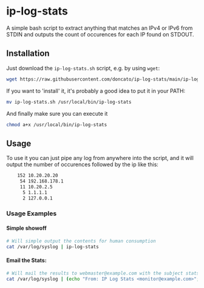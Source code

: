 # ip-log-stats
A simple bash script to extract anything that matches an IPv4 or IPv6 from STDIN and outputs the count of occurences for each IP found on STDOUT.

## Installation
Just download the `ip-log-stats.sh` script, e.g. by using `wget`:

```sh
wget https://raw.githubusercontent.com/doncato/ip-log-stats/main/ip-log-stats.sh
```

If you want to 'install' it, it's probably a good idea to put it in your PATH:

```sh
mv ip-log-stats.sh /usr/local/bin/ip-log-stats
```

And finally make sure you can execute it 
```sh
chmod a+x /usr/local/bin/ip-log-stats
```

## Usage
To use it you can just pipe any log from anywhere into the script, and it will output
the number of occurences followed by the ip like this:

```txt
    152 10.20.20.20
     54 192.168.178.1
     11 10.20.2.5
      5 1.1.1.1
      2 127.0.0.1
```

### Usage Examples
#### Simple showoff
```sh
# Will simple output the contents for human consumption
cat /var/log/syslog | ip-log-stats
```

#### Email the Stats:
```sh
# Will mail the results to webmaster@example.com with the subject stats
cat /var/log/syslog | (echo "From: IP Log Stats <monitor@example.com>"; echo "To: postmaster@example.com"; echo "Subject: IP Log Stats"; echo ""; ip-log-stats) | sendmail -F "IP Log Stats <monitor@example.com>" postmaster@example.com
```
